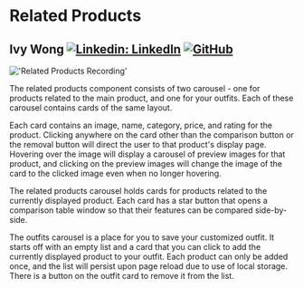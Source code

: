 # Related Products

## Ivy Wong [![Linkedin: LinkedIn](https://img.shields.io/badge/linkedin-%230077B5.svg?style=for-the-badge&logo=linkedin&logoColor=white&link=https://www.linkedin.com/in/kevinzhugao/)](https://www.linkedin.com/in/ivy-k-wong/) [![GitHub](https://img.shields.io/badge/github-%23121011.svg?style=for-the-badge&logo=github&logoColor=white&link=https://github.com/kevinzhugao)](https://github.com/ivykw)

!['Related Products Recording'](RelatedProducts.gif)

The related products component consists of two carousel - one for products related to the main product, and one for your outfits. Each of these carousel contains cards of the same layout.

Each card contains an image, name, category, price, and rating for the product. Clicking anywhere on the card other than the comparison button or the removal button will direct the user to that product's display page. Hovering over the image will display a carousel of preview images for that product, and clicking on the preview images will change the image of the card to the clicked image even when no longer hovering.

The related products carousel holds cards for products related to the currently displayed product. Each card has a star button that opens a comparison table window so that their features can be compared side-by-side.

The outfits carousel is a place for you to save your customized outfit. It starts off with an empty list and a card that you can click to add the currently displayed product to your outfit. Each product can only be added once, and the list will persist upon page reload due to use of local storage. There is a button on the outfit card to remove it from the list.
